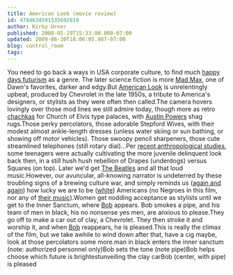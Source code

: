 ```yaml
---
title: American Look (movie review)
id: 4784634591535692919
author: Kirby Urner
published: 2008-05-29T15:33:00.000-07:00
updated: 2009-06-30T18:06:05.987-07:00
blog: control_room
tags: 
---
```


You need to go back a ways in USA corporate culture, to find much [happy days futurism](http://www.youtube.com/watch?v=GJjUVIIYptE) as a genre. The later science fiction is more [Mad Max](http://www.imdb.com/title/tt0082694/), one of Dawn's favorites, darker and edgy.But [American Look](http://www.imdb.com/title/tt0498986/) is unrelentingly upbeat, produced by Chevrolet in the late 1950s, a tribute to America's designers, or stylists as they were often then called.The camera hovers lovingly over those mod lines we still admire today, though more as retro [chachkas](http://www.urbandictionary.com/define.php?term=chachkas) for Church of Elvis type palaces, with [Austin Powers](http://www.imdb.com/title/tt0118655/) shag rugs.Those perky percolators, those adorable Stepford Wives, with their modest almost ankle-length dresses (unless water skiing or sun bathing, or showing off motor vehicles). Those swoopy pencil sharpeners, those cute streamlined telephones (still rotary dial)...Per [recent anthropological studies](http://mybizmo.blogspot.com/2008/05/cry-baby-movie-review.html), some teenagers were actually cultivating the more juvenile delinquent look back then, in a still hush hush rebellion of Drapes (underdogs) versus Squares (on top).  Later we'd get [The Beatles](http://controlroom.blogspot.com/2006/10/us-versus-john-lennon-movie-review.html) and all that loud music.However, our avuncular, all-knowing narrator is undeterred by these troubling signs of a brewing culture war, and simply reminds us ([again and again](http://www.youtube.com/watch?v=FQK5J8bYYFA)) how lucky we are to be ([white](http://worldgame.blogspot.com/2008/03/hairspray-movie-review.html)) Americans (no Negroes in this film, nor any of [their music](http://worldgame.blogspot.com/2005/01/napoleon-dynamite-movie-review.html)).Women get nodding acceptance as stylists until we get to the Inner Sanctum, where [Bob](http://mybizmo.blogspot.com/2006/05/decoding-usa-culture.html) appears.  Bob smokes a pipe, and his team of men in black, his no nonsense yes men, are anxious to please.They go off to make a car out of clay, a Chevrolet.  They then stroke it and worship it, and when [Bob](http://worldgame.blogspot.com/2008/02/easy-does-it-movie-review.html) reappears, he is pleased.This is really the climax of the film, but we take awhile to wind down after that, have a cig maybe, look at those percolators some more.[](https://blogger.googleusercontent.com/img/b/R29vZ2xl/AVvXsEijLrH-2eDOkt4xu-lwOVQK75Knr1jpyy1tD0n_Cqfuv-gbU-NABZAm0n97WnGsCKvQSNOl8v5R5wb54WWw46O1851zSyF0ykwNbGpMSPkZabPRM6TGEzgz1CnTLPASeEFegggz/s1600-h/inner_sanctum.png)man in black enters the inner sanctum (note: authorized personnel only)[](https://blogger.googleusercontent.com/img/b/R29vZ2xl/AVvXsEhiOdXeJK0WmJAYp2zctZeg53iCMWK3DI_96Tr71bRekQ4pRW2A7zjVtYHeRyXHrsRB01PF18D7FrUxkHVpBrAFlI6KVyBr3tTO236ExK5zU0DIJqbojXqnLvIBqbmLuXhujTAO/s1600-h/bob_meeting.png)Bob sets the tone (note pipe)[](https://blogger.googleusercontent.com/img/b/R29vZ2xl/AVvXsEhi5uPfwdoQbSLuQHETDdUdKH2kfmtOTkKpQwKbQfGiInk2VVCNDARmw-JD3xKzXIJyhSk26UCHcfdQAWmL0TZqBZOsYcKBUNpACjhwimH0ii6fNvimSkIjNIDU59rx-Moy8mjg/s1600-h/bob_chooses.png)Bob helps choose which future is brightest[](https://blogger.googleusercontent.com/img/b/R29vZ2xl/AVvXsEjSQBfDOBxgPzaESTyhKFauAlq8Gh1uQ8K8RZ2_kopLxNrowD3DoN8oaegbUL9h3Ir4Ekyr6q-xOfMiI6Iqz8ihpkHpMdFIcbuM5LVQhOIbdpylDoEKgD144NCTZFvtdB8y6mXH/s1600-h/bob_pleased.png)unveiling the clay carBob (center, with pipe) is pleased